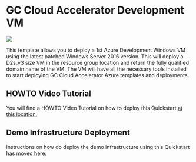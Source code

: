 # GC Cloud Accelerator Development VM

<a href="https://portal.azure.com/#create/Microsoft.Template/uri/https%3A%2F%2Fraw.githubusercontent.com%2Fcanada-ca%2Faccelerators_accelerateurs-azure%2Fmaster%2FQuickstarts%2FDevelopmentVM%2Fazuredeploy.json" target="_blank">
    <img src="http://azuredeploy.net/deploybutton.png"/>
</a>

This template allows you to deploy a 1st Azure Development Windows VM using the latest patched Windows Server 2016 version. This will deploy a D2s_v3 size VM in the resource group location and return the fully qualified domain name of the VM. The VM will have all the necessary tools installed to start deploying GC Cloud Accelerator Azure templates and deployments.

## HOWTO Video Tutorial

You will find a HOWTO Video Tutorial on how to deploy this Quickstart [at this location.](../../HOWTOs/DeployDevelopmentVM)


## Demo Infrastructure Deployment

Instructions on how do deploy the demo infrastructure using this Quickstart has [moved here.](../../HOWTOs/DeployDemoInfrastructure)
